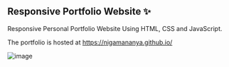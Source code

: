 ## Responsive Portfolio Website ✨

Responsive Personal Portfolio Website Using HTML, CSS and JavaScript.

The portfolio is hosted at https://nigamananya.github.io/


![image](https://github.com/NigamAnanya/NigamAnanya.github.io/assets/104274005/571fa697-d812-4118-aec5-e80e3387d3d2)

